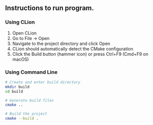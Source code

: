 ## Instructions to run program.

### Using CLion
1. Open CLion
2. Go to File -> Open
3. Navigate to the project directory and click Open
4. CLion should automatically detect the CMake configuration
5. Click the Build button (hammer icon) or press Ctrl+F9 (Cmd+F9 on macOS)

### Using Command Line
```bash
# Create and enter build directory
mkdir build
cd build

# Generate build files
cmake ..

# Build the project
cmake --build .
